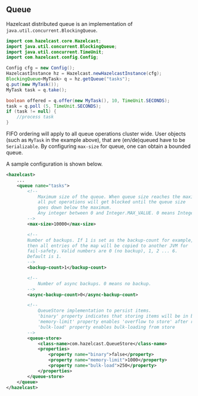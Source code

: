 ## Queue

Hazelcast distributed queue is an implementation of `java.util.concurrent.BlockingQueue`.

```java
import com.hazelcast.core.Hazelcast;
import java.util.concurrent.BlockingQueue;
import java.util.concurrent.TimeUnit;
import com.hazelcast.config.Config;

Config cfg = new Config();
HazelcastInstance hz = Hazelcast.newHazelcastInstance(cfg);
BlockingQueue<MyTask> q = hz.getQueue("tasks");
q.put(new MyTask());
MyTask task = q.take();

boolean offered = q.offer(new MyTask(), 10, TimeUnit.SECONDS);
task = q.poll (5, TimeUnit.SECONDS);
if (task != null) {
    //process task
}
```

FIFO ordering will apply to all queue operations cluster wide. User objects (such as `MyTask` in the example above), that are (en/de)queued have to be `Serializable`. By configuring `max-size` for queue, one can obtain a bounded queue.

A sample configuration is shown below.

```xml
<hazelcast>
    ...
    <queue name="tasks">
        <!--
            Maximum size of the queue. When queue size reaches the maximum,
            all put operations will get blocked until the queue size
            goes down below the maximum.
            Any integer between 0 and Integer.MAX_VALUE. 0 means Integer.MAX_VALUE. Default is 0.
        -->
        <max-size>10000</max-size>

        <!--
        Number of backups. If 1 is set as the backup-count for example,
        then all entries of the map will be copied to another JVM for
        fail-safety. Valid numbers are 0 (no backup), 1, 2 ... 6.
        Default is 1.
        -->
        <backup-count>1</backup-count>

        <!--
            Number of async backups. 0 means no backup.
        -->
        <async-backup-count>0</async-backup-count>

        <!--
            QueueStore implementation to persist items.
            'binary' property indicates that storing items will be in binary format
            'memory-limit' property enables 'overflow to store' after reaching limit
            'bulk-load' property enables bulk-loading from store
        -->
        <queue-store>
            <class-name>com.hazelcast.QueueStore</class-name>
            <properties>
                <property name="binary">false</property>
                <property name="memory-limit">1000</property>
                <property name="bulk-load">250</property>
            </properties>
        </queue-store>
    </queue>
</hazelcast>
```


